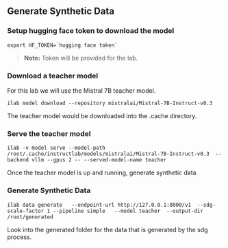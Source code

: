 ## Generate Synthetic Data

### Setup hugging face token to download the model
``` shell
export HF_TOKEN=`hugging face token`
```

> **Note:**
> Token will be provided for the lab.

### Download a teacher model
For this lab we will use the Mistral 7B teacher model.

``` shell
ilab model download --repository mistralai/Mistral-7B-Instruct-v0.3
```
The teacher model would be downloaded into the .cache directory.

### Serve the teacher model

``` shell
ilab -v model serve --model-path /root/.cache/instructlab/models/mistralai/Mistral-7B-Instruct-v0.3  --backend vllm --gpus 2 -- --served-model-name teacher
```


Once the teacher model is up and running, generate synthetic data

### Generate Synthetic Data

``` shell
ilab data generate   --endpoint-url http://127.0.0.1:8000/v1  --sdg-scale-factor 1 --pipeline simple   --model teacher  --output-dir /root/generated
```

Look into the generated folder for the data that is generated by the sdg process.
